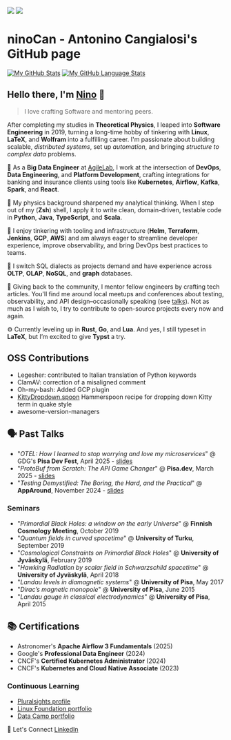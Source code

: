 ![](https://buymeacoffee.com/ninocan)
<img src="https://img.buymeacoffee.com/button-api/?text=Buy me a coffee&amp;emoji=â˜•&amp;slug=ninocan&amp;button_colour=016eea&amp;font_colour=ffffff&amp;font_family=Inter&amp;outline_colour=ffffff&amp;coffee_colour=FFDD00">

# ninoCan - Anto**nino Can**gialosi's GitHub page
[![My GitHub Stats](https://github-readme-stats.vercel.app/api/?username=ninoCan&count_private=true&include_all_commits=true&theme=tokyonight&showicons=true)]()
[![My GitHub Language Stats](https://github-readme-stats.vercel.app/api/top-langs/?username=ninoCan&count_private=true&langs_count=10&theme=dracula&layout=compact)]()

<h2>Hello there, I'm <u>Nino</u> 👋</h2>
 
> I love crafting Software and mentoring peers.

After completing my studies in **Theoretical Physics**, I leaped into **Software Engineering** in 2019,
turning a long-time hobby of tinkering with **Linux**, **LaTeX**, and **Wolfram** into a fulfilling career.
I'm passionate about building scalable, _distributed systems_, set up _automation_, and bringing _structure to complex data_ problems.

💼 As a **Big Data Engineer** at [AgileLab](https://www.agilelab.it/), I work at the intersection of **DevOps**, **Data Engineering**, and **Platform Development**, crafting integrations for banking and insurance clients using tools like **Kubernetes**, **Airflow**, **Kafka**, **Spark**, and **React**.

🧠 My physics background sharpened my analytical thinking. When I step out of my (**Zsh**) shell, I apply it to write clean, domain-driven, testable code in **Python**, **Java**, **TypeScript**, and **Scala**.

🚀 I enjoy tinkering with tooling and infrastructure (**Helm**, **Terraform**, **Jenkins**, **GCP**, **AWS**) and am always eager to streamline developer experience, improve observability, and bring DevOps best practices to teams.

🧪 I switch SQL dialects as projects demand and have experience across **OLTP**, **OLAP**, **NoSQL**, and **graph** databases.

🎤 Giving back to the community, I mentor fellow engineers by crafting tech articles. You'll find me around local meetups and conferences about testing, observability, and API design–occasionally speaking (see [talks](#-past-talks)). Not as much as I wish to, I try to contribute to open-source projects every now and again.

⚙️ Currently leveling up in **Rust**, **Go**, and **Lua**. And yes, I still typeset in **LaTeX**, but I’m excited to give **Typst** a try.

## OSS Contributions

- Legesher: contributed to Italian translation of Python keywords
- ClamAV: correction of a misaligned comment 
- Oh-my-bash: Added GCP plugin
- [KittyDropdown.spoon](https://github.com/ninoCan/KittyDropdown.spoon) Hammerspoon recipe for dropping down Kitty term in quake style
- awesome-version-managers 

## 🗣 Past Talks

- "_OTEL: How I learned to stop worrying and love my microservices_" @ GDG's **Pisa Dev Fest**, April 2025 - [slides](https://ninocan.github.io/talk-otel/)
- "_ProtoBuf from Scratch: The API Game Changer_" @ **Pisa.dev**, March 2025 - [slides](https://ninocan.github.io/talk-protobuf-from-scratch/)
- "_Testing Demystified: The Boring, the Hard, and the Practical_" @ **AppAround**, November 2024 - [slides](https://ninocan.github.io/talk-testing-demystified/)

### Seminars

- "_Primordial Black Holes: a window on the early Universe_" @ **Finnish Cosmology Meeting**, October 2019
- "_Quantum fields in curved spacetime_" @ **University of Turku**, September 2019
- "_Cosmological Constraints on Primordial Black Holes_" @ **University of Jyväskylä**, February 2019
- "_Hawking Radiation by scalar field in Schwarzschild spacetime_" @ **University of Jyväskylä**, April 2018
- "_Landau levels in diamagnetic systems_" @ **University of Pisa**, May 2017
- "_Dirac’s magnetic monopole_" @ **University of Pisa**, June 2015
- "_Landau gauge in classical electrodynamics_" @ **University of Pisa**, April 2015

## 📚 Certifications

- Astronomer's **Apache Airflow 3 Fundamentals** (2025)
- Google's **Professional Data Engineer** (2024)
- CNCF's **Certified Kubernetes Administrator** (2024)
- CNCF's **Kubernetes and Cloud Native Associate** (2023)

### Continuous Learning
- [Pluralsights profile](https://app.pluralsight.com/profile/nino-cangialosi)
- [Linux Foundation portfolio](https://openprofile.dev/profile/ninocan)
- [Data Camp portfolio](https://www.datacamp.com/portfolio/ninocangialosi)

🔗 Let's Connect
[LinkedIn](https://linkedin.com/in/antonino.cangialosi)

